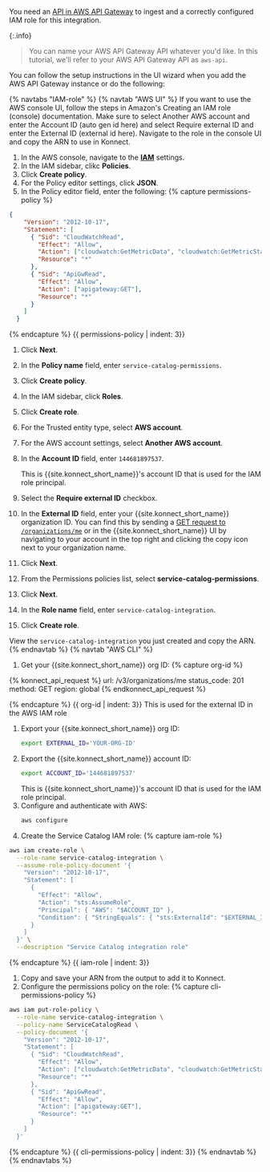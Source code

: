 You need an [API in AWS API Gateway](https://docs.aws.amazon.com/apigateway/latest/developerguide/api-gateway-create-api-as-simple-proxy-for-http.html#api-gateway-create-api-as-simple-proxy-for-http-build) to ingest and a correctly configured IAM role for this integration. 

{:.info}
> You can name your AWS API Gateway API whatever you'd like. In this tutorial, we'll refer to your AWS API Gateway API as `aws-api`.


You can follow the setup instructions in the UI wizard when you add the AWS API Gateway instance or do the following:

{% navtabs "IAM-role" %}
{% navtab "AWS UI" %}
If you want to use the AWS console UI, follow the steps in Amazon's Creating an IAM role (console) documentation. Make sure to select Another AWS account and enter the Account ID (auto gen id here) and select Require external ID and enter the External ID (external id here). Navigate to the role in the console UI and copy the ARN to use in Konnect.
1. In the AWS console, navigate to the [**IAM**](https://console.aws.amazon.com/iam/) settings.
1. In the IAM sidebar, clikc **Policies**.
1. Click **Create policy**.
1. For the Policy editor settings, click **JSON**.
1. In the Policy editor field, enter the following:
{% capture permissions-policy %}
```json
{
    "Version": "2012-10-17",
    "Statement": [
      { "Sid": "CloudWatchRead",
        "Effect": "Allow",
        "Action": ["cloudwatch:GetMetricData", "cloudwatch:GetMetricStatistics"],
        "Resource": "*"
      },
      { "Sid": "ApiGwRead",
        "Effect": "Allow",
        "Action": ["apigateway:GET"],
        "Resource": "*"
      }
    ]
  }
```
{% endcapture %}
{{ permissions-policy | indent: 3}}
1. Click **Next**.
1. In the **Policy name** field, enter `service-catalog-permissions`.
1. Click **Create policy**.
1. In the IAM sidebar, click **Roles**.
1. Click **Create role**.
1. For the Trusted entity type, select **AWS account**.
1. For the AWS account settings, select **Another AWS account**.
1. In the **Account ID** field, enter `144681897537`. 

   This is {{site.konnect_short_name}}'s account ID that is used for the IAM role principal.
1. Select the **Require external ID** checkbox.
1. In the **External ID** field, enter your {{site.konnect_short_name}} organization ID. You can find this by sending a [GET request to `/organizations/me`](/api/konnect/identity/#/operations/get-organizations-me) or in the {{site.konnect_short_name}} UI by navigating to your account in the top right and clicking the copy icon next to your organization name.
1. Click **Next**.
1. From the Permissions policies list, select **service-catalog-permissions**. 
1. Click **Next**.
1. In the **Role name** field, enter `service-catalog-integration`. 
1. Click **Create role**.

View the `service-catalog-integration` you just created and copy the ARN.
{% endnavtab %}
{% navtab "AWS CLI" %}
1. Get your {{site.konnect_short_name}} org ID:
{% capture org-id %}
<!--vale off-->
{% konnect_api_request %}
url: /v3/organizations/me
status_code: 201
method: GET
region: global
{% endkonnect_api_request %}
<!--vale on-->
{% endcapture %}
{{ org-id | indent: 3}}
   This is used for the external ID in the AWS IAM role
1. Export your {{site.konnect_short_name}} org ID:
   ```sh
   export EXTERNAL_ID='YOUR-ORG-ID'
   ```
1. Export the {{site.konnect_short_name}} account ID:
   ```sh
   export ACCOUNT_ID='144681897537'
   ```
   This is {{site.konnect_short_name}}'s account ID that is used for the IAM role principal.
1. Configure and authenticate with AWS:
   ```sh
   aws configure
   ```
1. Create the Service Catalog IAM role:
{% capture iam-role %}
```sh
aws iam create-role \
  --role-name service-catalog-integration \
  --assume-role-policy-document '{
    "Version": "2012-10-17",
    "Statement": [
      {
        "Effect": "Allow",
        "Action": "sts:AssumeRole",
        "Principal": { "AWS": "$ACCOUNT_ID" },
        "Condition": { "StringEquals": { "sts:ExternalId": "$EXTERNAL_ID" } }
      }
    ]
  }' \
  --description "Service Catalog integration role"
```
{% endcapture %}
{{ iam-role | indent: 3}}
1. Copy and save your ARN from the output to add it to Konnect.
1. Configure the permissions policy on the role:
{% capture cli-permissions-policy %}
```sh
aws iam put-role-policy \
  --role-name service-catalog-integration \
  --policy-name ServiceCatalogRead \
  --policy-document '{
    "Version": "2012-10-17",
    "Statement": [
      { "Sid": "CloudWatchRead",
        "Effect": "Allow",
        "Action": ["cloudwatch:GetMetricData", "cloudwatch:GetMetricStatistics"],
        "Resource": "*"
      },
      { "Sid": "ApiGwRead",
        "Effect": "Allow",
        "Action": ["apigateway:GET"],
        "Resource": "*"
      }
    ]
  }'
```
{% endcapture %}
{{ cli-permissions-policy | indent: 3}}
{% endnavtab %}
{% endnavtabs %}